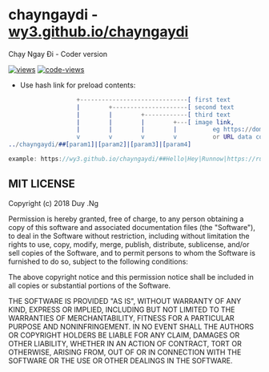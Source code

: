 # chayngaydi - [wy3.github.io/chayngaydi](https://wy3.github.io/chayngaydi)
Chạy Ngay Đi - Coder version

[![views](https://img.shields.io/badge/views-1695-brightgreen.svg)](https://wy3.github.io/chayngaydi)
[![code-views](https://img.shields.io/badge/code--views-578-blue.svg)](https://github.com/wy3/chayngaydi)

- Use hash link for preload contents:

```erlang
                   +------------------------------[ first text
                   |        +---------------------[ second text
                   |        |        +------------[ third text
                   |        |        |        +---[ image link, 
                   |        |        |        |          eg https://domain.com/img.jpg
                   v        v        v        v          or URL data content
../chayngaydi/##[param1]|[param2]|[param3]|[param4]
```
```c++
example: https://wy3.github.io/chayngaydi/##Hello|Hey|Runnow|https://runnow.com/gogogo.png
```

## MIT LICENSE

Copyright (c) 2018 Duy .Ng

Permission is hereby granted, free of charge, to any person obtaining a copy
of this software and associated documentation files (the "Software"), to deal
in the Software without restriction, including without limitation the rights
to use, copy, modify, merge, publish, distribute, sublicense, and/or sell
copies of the Software, and to permit persons to whom the Software is
furnished to do so, subject to the following conditions:

The above copyright notice and this permission notice shall be included in all
copies or substantial portions of the Software.

THE SOFTWARE IS PROVIDED "AS IS", WITHOUT WARRANTY OF ANY KIND, EXPRESS OR
IMPLIED, INCLUDING BUT NOT LIMITED TO THE WARRANTIES OF MERCHANTABILITY,
FITNESS FOR A PARTICULAR PURPOSE AND NONINFRINGEMENT. IN NO EVENT SHALL THE
AUTHORS OR COPYRIGHT HOLDERS BE LIABLE FOR ANY CLAIM, DAMAGES OR OTHER
LIABILITY, WHETHER IN AN ACTION OF CONTRACT, TORT OR OTHERWISE, ARISING FROM,
OUT OF OR IN CONNECTION WITH THE SOFTWARE OR THE USE OR OTHER DEALINGS IN THE
SOFTWARE.
